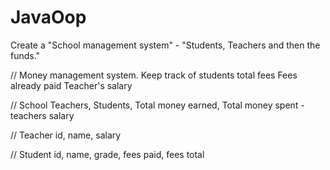 # JavaOop
Create a "School management system" - "Students, Teachers and then the funds."

// Money management system.
Keep track of students total fees
Fees already paid
Teacher's salary

// School
Teachers,
Students,
Total money earned,
Total money spent - teachers salary

// Teacher
id,
name,
salary

// Student
id,
name,
grade,
fees paid,
fees total
